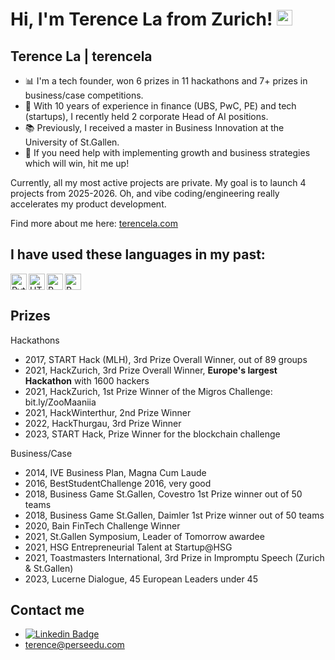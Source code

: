 # Hi, I'm Terence La from Zurich! <img src="https://media.giphy.com/media/hvRJCLFzcasrR4ia7z/giphy.gif" width="25px"> 

## Terence La | terencela

- 📊  I'm a tech founder, won 6 prizes in 11 hackathons and 7+ prizes in business/case competitions.
- 🌱  With 10 years of experience in finance (UBS, PwC, PE) and tech (startups), I recently held 2 corporate Head of AI positions.
- 📚  Previously, I received a master in Business Innovation at the University of St.Gallen.
- 🎯  If you need help with implementing growth and business strategies which will win, hit me up!

Currently, all my most active projects are private. 
My goal is to launch 4 projects from 2025-2026.
Oh, and vibe coding/engineering really accelerates my product development.

Find more about me here:
[terencela.com](https://terencela.com)

## I have used these languages in my past:

<img align="left" alt="Python" width="26px" src="https://upload.wikimedia.org/wikipedia/commons/thumb/c/c3/Python-logo-notext.svg/768px-Python-logo-notext.svg.png" />

<img align="left" alt="HTML" width="26px" src="https://user-images.githubusercontent.com/31972485/198826531-2bdbd3d4-89ff-463c-a2d8-1ef64943527c.png" />


<img align="left" alt="R" width="26px" src="https://user-images.githubusercontent.com/31972485/198826702-5454faae-2c2e-4f56-8075-8680047fde0b.png"/>

<img align="left" alt="R" width="26px" src="https://cdn-icons-png.flaticon.com/512/6132/6132221.png"/>



<br clear="all"/>

## Prizes

Hackathons
- 2017, START Hack (MLH), 3rd Prize Overall Winner, out of 89 groups
- 2021, HackZurich, 3rd Prize Overall Winner, **Europe's largest Hackathon** with 1600 hackers
- 2021, HackZurich, 1st Prize Winner of the Migros Challenge: bit.ly/ZooMaaniia
- 2021, HackWinterthur, 2nd Prize Winner
- 2022, HackThurgau, 3rd Prize Winner
- 2023, START Hack, Prize Winner for the blockchain challenge


Business/Case
- 2014, IVE Business Plan, Magna Cum Laude
- 2016, BestStudentChallenge 2016, very good
- 2018, Business Game St.Gallen, Covestro 1st Prize winner out of 50 teams
- 2018, Business Game St.Gallen, Daimler 1st Prize winner out of 50 teams
- 2020, Bain FinTech Challenge Winner
- 2021, St.Gallen Symposium, Leader of Tomorrow awardee
- 2021, HSG Entrepreneurial Talent at Startup@HSG
- 2021, Toastmasters International, 3rd Prize in Impromptu Speech (Zurich & St.Gallen)
- 2023, Lucerne Dialogue, 45 European Leaders under 45

## Contact me
- [![Linkedin Badge](https://img.shields.io/badge/-terencela-blue?style=flat-square&logo=Linkedin&logoColor=white&link=https://linkedin.com/in/terencela)](https://www.linkedin.com/in/terencela)
- terence@perseedu.com
